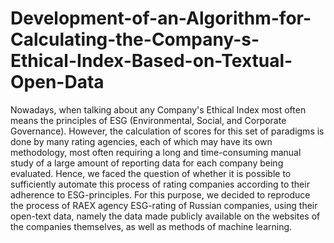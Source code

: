 # Development-of-an-Algorithm-for-Calculating-the-Company-s-Ethical-Index-Based-on-Textual-Open-Data
Nowadays, when talking about any Company's Ethical Index most often means the principles of ESG (Environmental, Social, and Corporate Governance). However, the calculation of scores for this set of paradigms is done by many rating agencies, each of which may have its own methodology, most often requiring a long and time-consuming manual study of a large amount of reporting data for each company being evaluated. Hence, we faced the question of whether it is possible to sufficiently automate this process of rating companies according to their adherence to ESG-principles. For this purpose, we decided to reproduce the process of RAEX agency ESG-rating of Russian companies, using their open-text data, namely the data made publicly available on the websites of the companies themselves, as well as methods of machine learning.
